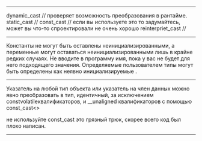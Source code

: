 
---

dynamic_cast // проверяет возможность преобразования в рантайме.
static_cast // 
const_cast //  если вы используете это то задумайтесь, может вы что-то спроектировали не очень хорошо 
reinterpriet_cast //

---

Константы не могут быть оставлены неинициализированными, а
переменные могут оставаться неинициализированными лишь в крайне редких случаях. Не вводите в программу имя, пока у вас не будет для него подходящего значения. Определяемые пользователем типы могут быть определены как неявно инициализируемые . 


---

Указатель на любой тип объекта или указатель на член данных можно явно преобразовать в тип, идентичный, за исключением constvolatileквалификаторов, и __unaligned квалификаторов c помощью const_cast<>

не используйте const_cast это грязный трюк, скорее всего код был плохо написан. 

---